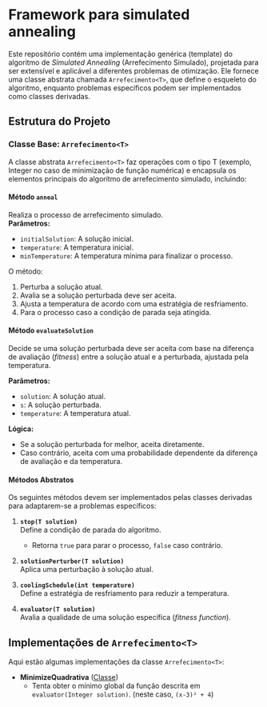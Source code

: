 # Framework para simulated annealing

Este repositório contém uma implementação genérica (template) do algoritmo de *Simulated Annealing* (Arrefecimento Simulado),
projetada para ser extensível e aplicável a diferentes problemas de otimização. Ele fornece uma classe abstrata chamada
`Arrefecimento<T>`, que define o esqueleto do algoritmo, enquanto problemas específicos podem ser implementados como
classes derivadas.

## Estrutura do Projeto

### Classe Base: `Arrefecimento<T>`

A classe abstrata `Arrefecimento<T>` faz operações com o tipo T (exemplo, Integer no caso de minimização de função numérica) e encapsula os elementos principais do algoritmo de arrefecimento simulado, incluindo:

#### **Método `anneal`**

Realiza o processo de arrefecimento simulado.  
**Parâmetros:**

- `initialSolution`: A solução inicial.
- `temperature`: A temperatura inicial.
- `minTemperature`: A temperatura mínima para finalizar o processo.

O método:

1. Perturba a solução atual.
2. Avalia se a solução perturbada deve ser aceita.
3. Ajusta a temperatura de acordo com uma estratégia de resfriamento.
4. Para o processo caso a condição de parada seja atingida.

#### **Método `evaluateSolution`**

Decide se uma solução perturbada deve ser aceita com base na diferença de avaliação (*fitness*) entre a solução atual e
a perturbada, ajustada pela temperatura.

**Parâmetros:**

- `solution`: A solução atual.
- `s`: A solução perturbada.
- `temperature`: A temperatura atual.

**Lógica:**

- Se a solução perturbada for melhor, aceita diretamente.
- Caso contrário, aceita com uma probabilidade dependente da diferença de avaliação e da temperatura.

#### Métodos Abstratos

Os seguintes métodos devem ser implementados pelas classes derivadas para adaptarem-se a problemas específicos:

1. **`stop(T solution)`**  
   Define a condição de parada do algoritmo.
    - Retorna `true` para parar o processo, `false` caso contrário.

2. **`solutionPerturber(T solution)`**  
   Aplica uma perturbação à solução atual.

3. **`coolingSchedule(int temperature)`**  
   Define a estratégia de resfriamento para reduzir a temperatura.

4. **`evaluator(T solution)`**  
   Avalia a qualidade de uma solução específica (*fitness function*).

## Implementações de `Arrefecimento<T>`

Aqui estão algumas implementações da classe `Arrefecimento<T>`:

- **MinimizeQuadrativa** ([Classe](https://github.com/danielbmancini/AnnealingInterface/blob/master/src/MinimizeQuadratic.java))  
   * Tenta obter o mínimo global da função descrita em `evaluator(Integer solution)`. (neste caso, `(x-3)² + 4`)

